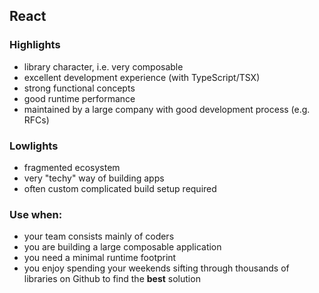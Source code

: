 ## React

### Highlights

- library character, i.e. very composable
- excellent development experience (with TypeScript/TSX)
- strong functional concepts
- good runtime performance
- maintained by a large company with good development process (e.g. RFCs)

### Lowlights

- fragmented ecosystem
- very "techy" way of building apps
- often custom complicated build setup required

### Use when:

- your team consists mainly of coders
- you are building a large composable application
- you need a minimal runtime footprint
- you enjoy spending your weekends sifting through thousands of libraries on Github to find the **best** solution
